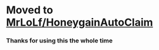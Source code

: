 # Moved to [MrLoLf/HoneygainAutoClaim](https://github.com/MrLoLf/HoneygainAutoClaim)
### Thanks for using this the whole time
